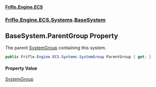 #### [Friflo.Engine.ECS](index.md 'index')
### [Friflo.Engine.ECS.Systems](Friflo.Engine.ECS.Systems.md 'Friflo.Engine.ECS.Systems').[BaseSystem](BaseSystem.md 'Friflo.Engine.ECS.Systems.BaseSystem')

## BaseSystem.ParentGroup Property

The parent [SystemGroup](SystemGroup.md 'Friflo.Engine.ECS.Systems.SystemGroup') containing this system.

```csharp
public Friflo.Engine.ECS.Systems.SystemGroup ParentGroup { get; }
```

#### Property Value
[SystemGroup](SystemGroup.md 'Friflo.Engine.ECS.Systems.SystemGroup')